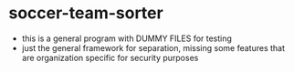 # soccer-team-sorter

- this is a general program with DUMMY FILES for testing
- just the general framework for separation, missing some features that are organization specific for security purposes